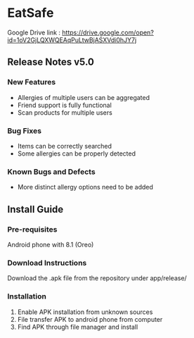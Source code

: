 # EatSafe

Google Drive link : https://drive.google.com/open?id=1oV2GjLQXWQEAqPuLtwBjASXVdi0hJY7j

## Release Notes v5.0

### New Features

* Allergies of multiple users can be aggregated
* Friend support is fully functional
* Scan products for multiple users

### Bug Fixes

* Items can be correctly searched
* Some allergies can be properly detected

### Known Bugs and Defects

* More distinct allergy options need to be added

## Install Guide

### Pre-requisites

Android phone with 8.1 (Oreo)

### Download Instructions

Download the .apk file from the repository under app/release/

### Installation

1. Enable APK installation from unknown sources
1. File transfer APK to android phone from computer
1. Find APK through file manager and install
